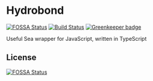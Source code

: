 # Hydrobond

[![FOSSA Status](https://app.fossa.io/api/projects/git%2Bgithub.com%2Fatnanasi%2Fhydrobond.svg?type=shield)](https://app.fossa.io/projects/git%2Bgithub.com%2Fatnanasi%2Fhydrobond?ref=badge_shield)
[![Build Status](https://atnanasi.visualstudio.com/hydrobond/_apis/build/status/atnanasi.hydrobond?branchName=master)](https://atnanasi.visualstudio.com/hydrobond/_build/latest?definitionId=1&branchName=master)
[![Greenkeeper badge](https://badges.greenkeeper.io/atnanasi/hydrobond.svg)](https://greenkeeper.io/)

Useful Sea wrapper for JavaScript, written in TypeScript

## License

[![FOSSA Status](https://app.fossa.io/api/projects/git%2Bgithub.com%2Fatnanasi%2Fhydrobond.svg?type=large)](https://app.fossa.io/projects/git%2Bgithub.com%2Fatnanasi%2Fhydrobond?ref=badge_large)